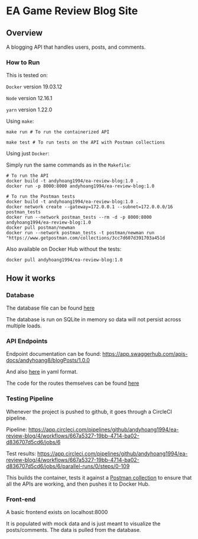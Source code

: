 # EA Game Review Blog Site

## Overview
A blogging API that handles users, posts, and comments.

### How to Run
This is tested on:

`Docker` version 19.03.12

`Node` version 12.16.1

`yarn` version 1.22.0

Using `make`:
```
make run # To run the containerized API
```
```
make test # To run tests on the API with Postman collections
```

Using just `Docker`:

Simply run the same commands as in the `Makefile`:

```
# To run the API
docker build -t andyhoang1994/ea-review-blog:1.0 .
docker run -p 8000:8000 andyhoang1994/ea-review-blog:1.0
```
```
# To run the Postman tests
docker build -t andyhoang1994/ea-review-blog:1.0 .
docker network create --gateway=172.0.0.1 --subnet=172.0.0.0/16 postman_tests
docker run --network postman_tests --rm -d -p 8000:8000 andyhoang1994/ea-review-blog:1.0
docker pull postman/newman
docker run --network postman_tests -t postman/newman run "https://www.getpostman.com/collections/3cc7d607d391703a451d
```

Also available on Docker Hub without the tests:
```
docker pull andyhoang1994/ea-review-blog:1.0
```
## How it works
### Database
The database file can be found [here](./database/db.js)

The database is run on SQLite in memory so data will not persist across multiple loads.

### API Endpoints
Endpoint documentation can be found: https://app.swaggerhub.com/apis-docs/andyhoang8/blogPosts/1.0.0

And also [here](./swagger/api.yaml) in yaml format.

The code for the routes themselves can be found [here](./server/routes.js)

### Testing Pipeline
Whenever the project is pushed to github, it goes through a CircleCI pipeline.

Pipeline: https://app.circleci.com/pipelines/github/andyhoang1994/ea-review-blog/4/workflows/667a5327-19bb-4714-ba02-d836707d5cd6/jobs/6

Test results: https://app.circleci.com/pipelines/github/andyhoang1994/ea-review-blog/4/workflows/667a5327-19bb-4714-ba02-d836707d5cd6/jobs/6/parallel-runs/0/steps/0-109

This builds the container, tests it against a [Postman collection](https://www.getpostman.com/collections/3cc7d607d391703a451d) to ensure that all the APIs are working, and then pushes it to Docker Hub.

### Front-end
A basic frontend exists on localhost:8000

It is populated with mock data and is just meant to visualize the posts/comments. The data is pulled from the database.
